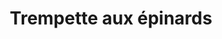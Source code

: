 ---
title: "Trempette aux épinards"
description: "Garni de tomates fraîches en dés et servi avec du pain naan"
price_s: ""
price_l: "11.50"
weight: "6"
---